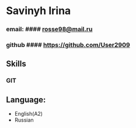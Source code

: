 # Savinyh Irina
### email: #### rosse98@mail.ru
### github #### https://github.com/User2909
## Skills 
 ### GIT
## Language: 
  * English(A2)
  * Russian
